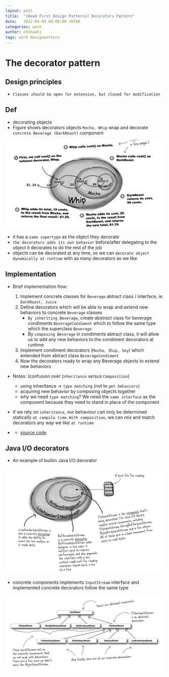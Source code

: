 ```yaml
---
layout: post
title:  "[Head First Design Patterns] Decorators Pattern"
date:   2022-04-09 08:00:00 +0700
categories: work
author: ntnhaatj
tags: work designpattern
---
```


# The decorator pattern
## Design principles
- `Classes should be open for extension, but closed for modification`

## Def

- decorating objects
- Figure shows decorators objects `Mocha, Whip` wrap and decorate `concrete Beverage (DarkRoast)` component

![Wrapped Objects In Decorator Pattern](/images/20220407/decorator_pattern.png)
- it has a `same supertype` as the object they decorate
- `the decorators adds its own behavior` before/after delegating to the object it decorates to do the rest of the job
- objects can be decorated at any time, so we can `decorate object dynamically at runtime` with as many decorators as we like

## Implementation

- Brief implementation flow:
    1) Implement concrete classes for `Beverage` abtract class / interface, ie. `DarkRoast, Juice`
    2) Define decorators which will be able to wrap and extend new behaviors to concrete `Beverage` classes
        + `By inheriting Beverage`, create abstract class for beverage condiments `BeverageCondiment` which  to follow the same type which the superclass `Beverage`
        + By `composing Beverage` in condiments abtract class, it will allow us to add any new behaviors to the condiment decorators at runtime
    3) Implement condiment decorators (`Mocha, Ship, Soy`) which extended from abtract class `BeverageCondiment`
    4) Now the decorators ready to wrap any Beverage objects to extend new behaviors

- Notes: (confusion over `Inheritance` versus `Composition`)
    + using inheritance -> `type matching` (not to `get behaviors`)
    + acquiring new behavior by composing objects together
    + why we need `type matching`? We need the `same interface` as the component because they need to stand in place of the component

- if we rely on `inheritance`, our behaviour can only be determined statically `at compile time`. `With composition`, we can mix and match decorators any way we like `at runtime`

- - [source code](https://github.com/ntnhaatj/head-first-design-patterns/tree/master/decoratorpattern)

## Java I/O decorators
- An example of builtin Java I/O decorator

![Java IO](/images/20220407/decorator_pattern_javaio_2.png)

- concrete components implements `InputStream` interface and implemented concrete decorators follow the same type

![Java IO](/images/20220407/decorator_pattern_javaio_1.png)